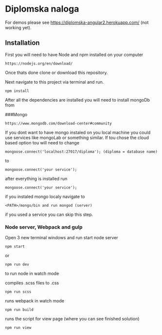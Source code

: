 # Diplomska naloga 

For demos please see https://diplomska-angular2.herokuapp.com/ (not working yet).

## Installation

First you will need to have Node and npm installed on your computer
```
https://nodejs.org/en/download/
```

Once thats done clone or download this repository.

Next navigate to this project via terminal and run.

```
npm install
```

After all the dependencies are installed you will need to install mongoDb from

###Mongo
```
https://www.mongodb.com/download-center#community
```
If you dont want to have mongo instaled on you local machine you could use services like mongoLab or something similar.
If tou chose the cloud based option tou will need to change 
```
mongoose.connect('localhost:27017/diploma'); (diploma = database name)
```
to
```
mongoose.connect('your service');
```

after everything is installed run 
```
mongoose.connect('your service');
```
if you instaled mongo localy navigate to
```
<PATH>/mongo/bin and run mongod (server)
```
if you used a service you can skip this step.

### Node server, Webpack and gulp
Open 3 new terminal windows and run
start node server
```
npm start
```
or
```
npm run dev
```
to run node in watch mode

compiles .scss files to .css
```
npm run scss
```
runs webpack in watch mode
```
npm run build
```

runs the script for view page (where you can see finished solution)
```
npm run view
```
